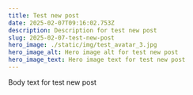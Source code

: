 ```yaml
---
title: Test new post
date: 2025-02-07T09:16:02.753Z
description: Description for test new post
slug: 2025-02-07-test-new-post
hero_image: ./static/img/test_avatar_3.jpg
hero_image_alt: Hero image alt for test new post
hero_image_text: Hero image text for test new post
---
```


Body text for test new post
